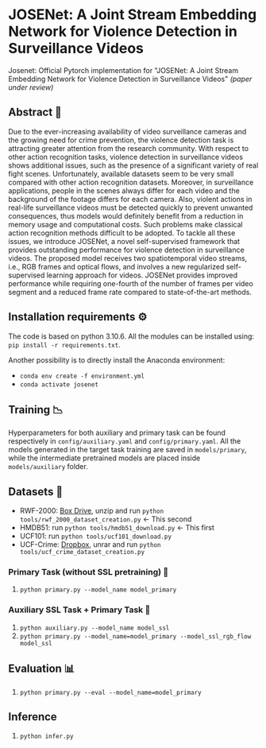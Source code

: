# JOSENet: A Joint Stream Embedding Network for Violence Detection in Surveillance Videos
Josenet: Official Pytorch implementation for "JOSENet: A Joint Stream Embedding Network for Violence Detection in Surveillance Videos" *(paper under review)*

## Abstract 📖
Due to the ever-increasing availability of video surveillance cameras and the growing need for crime prevention, the violence detection task is attracting greater attention from the research community. With respect to other action recognition tasks, violence detection in surveillance videos shows additional issues, such as the presence of a significant variety of real fight scenes. Unfortunately, available datasets seem to be very small compared with other action recognition datasets. Moreover, in surveillance applications, people in the scenes always differ for each video and the background of the footage differs for each camera. Also, violent actions in real-life surveillance videos must be detected quickly to prevent unwanted consequences, thus models would definitely benefit from a reduction in memory usage and computational costs. Such problems make classical action recognition methods difficult to be adopted. To tackle all these issues, we introduce JOSENet, a novel self-supervised framework that provides outstanding performance for violence detection in surveillance videos. The proposed model receives two spatiotemporal video streams, i.e., RGB frames and optical flows, and involves a new regularized self-supervised learning approach for videos. JOSENet provides improved performance while requiring one-fourth of the number of frames per video segment and a reduced frame rate compared to state-of-the-art methods.

## Installation requirements ⚙️
The code is based on python 3.10.6. All the modules can be installed using: `pip install -r requirements.txt`.

Another possibility is to directly install the Anaconda environment: 
- `conda env create -f environment.yml`
- `conda activate josenet`


## Training 📉
Hyperparameters for both auxiliary and primary task can be found respectively in `config/auxiliary.yaml` and `config/primary.yaml`. All the models generated in the target task training are saved in `models/primary`, while the intermediate pretrained models are placed inside `models/auxiliary` folder.

## Datasets 📁
- RWF-2000: [Box Drive](https://duke.app.box.com/s/kfgnl5bfy7w75cngopskms8kbh5w1mvu), unzip and run `python tools/rwf_2000_dataset_creation.py` <- This second
- HMDB51: run `python tools/hmdb51_download.py` <- This first
- UCF101: run `python tools/ucf101_download.py`
- UCF-Crime: [Dropbox](https://www.dropbox.com/sh/75v5ehq4cdg5g5g/AABvnJSwZI7zXb8_myBA0CLHa?dl=0), unrar and run `python tools/ucf_crime_dataset_creation.py`

### Primary Task (without SSL pretraining) 🎯
1. `python primary.py --model_name model_primary`

### Auxiliary SSL Task + Primary Task 🧩
1. `python auxiliary.py --model_name model_ssl`
2. `python primary.py --model_name=model_primary --model_ssl_rgb_flow model_ssl`

## Evaluation 📊
1. `python primary.py --eval --model_name=model_primary`

## Inference
1. `python infer.py`